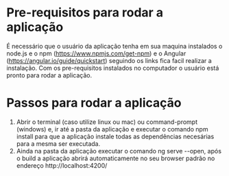 # Pre-requisitos para rodar a aplicação

É necessário que o usuário da aplicação tenha em sua maquina instalados o node.js e o npm (https://www.npmjs.com/get-npm) e o Angular (https://angular.io/guide/quickstart) seguindo os links fica facil realizar a instalação. Com os pre-requisitos instalados no computador o usuário está pronto para rodar a aplicação.

# Passos para rodar a aplicação
1) Abrir o terminal (caso utilize linux ou mac) ou command-prompt (windows) e, ir até a pasta da aplicação e executar o comando npm install para que a aplicação instale todas as dependências necesárias para a mesma ser executada. 
2) Ainda na pasta da aplicação executar o comando ng serve --open, após o build a aplicação abrirá automaticamente no seu browser padrão no endereço http://localhost:4200/
